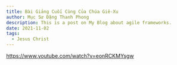 ```yaml
---
title: Bài Giảng Cuối Cùng Của Chúa Giê-Xu
author: Mục Sư Đặng Thanh Phong
description: This is a post on My Blog about agile frameworks.
date: 2021-11-02
tags:
  - Jesus Christ
---
```


https://www.youtube.com/watch?v=eonRCKMYsgw
